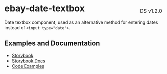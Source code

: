 <h1 style='display: flex; justify-content: space-between; align-items: center;'>
    <span>
        ebay-date-textbox
    </span>
    <span style='font-weight: normal; font-size: medium; margin-bottom: -15px;'>
        DS v1.2.0
    </span>
</h1>

Date textbox component, used as an alternative method for entering dates instead of `<input type="date">`.

## Examples and Documentation

-   [Storybook](https://ebay.github.io/ebayui-core/?path=/story/dialogs-ebay-date-textbox)
-   [Storybook Docs](https://ebay.github.io/ebayui-core/?path=/docs/dialogs-ebay-date-textbox)
-   [Code Examples](https://github.com/eBay/ebayui-core/tree/master/src/components/ebay-date-textbox/examples)
